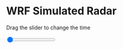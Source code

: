 <h1>WRF Simulated Radar</h1>
<p>Drag the slider to change the time</p>

<div class="slidecontainer">
<input oninput='setImage(this)' class="slider" type="range" min="0" max="7" value="0" step="1" />
<img id='img'/>
</div>

<script>
var img = document.getElementById('img');
var img_array = ['/assets/images/wrf/rf_wrfout_d01_2020-03-17_12:00:00.png',
'/assets/images/wrf/rf_wrfout_d01_2020-03-17_13:00:00.png',
'/assets/images/wrf/rf_wrfout_d01_2020-03-17_14:00:00.png',
'/assets/images/wrf/rf_wrfout_d01_2020-03-17_15:00:00.png',
'/assets/images/wrf/rf_wrfout_d01_2020-03-17_16:00:00.png',
'/assets/images/wrf/rf_wrfout_d01_2020-03-17_17:00:00.png',
'/assets/images/wrf/rf_wrfout_d01_2020-03-17_18:00:00.png',];
function setImage(obj)
{
        var value = obj.value;
        img.src = img_array[value];

}
</script>
